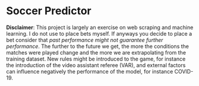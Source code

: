 # Soccer Predictor
__Disclaimer__: This project is largely an exercise on web scraping and machine learning.
I do not use to place bets myself.
If anyways you decide to place a bet consider that _past performance might not guarantee further performance_.
The further to the future we get, the more the conditions the matches were played change and the more we are
extrapolating from the training dataset. New rules might be introduced to the game, for instance the
introduction of the video assistant referee (VAR), and external factors can influence negatively the performance 
of the model, for instance COVID-19.
